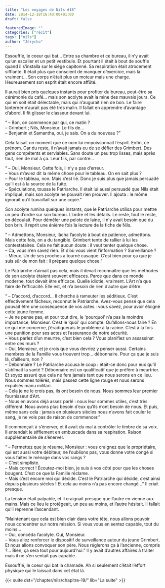```yaml
---
title: "Les voyages de Nils #18"
date: 2014-12-18T16:40:00+01:00
draft: false

featuredImage: ""
categories: ["récit"]
tags: ["nils"]
author: "Jérycho"
---
```

Essoufflé, le coeur qui bat… Entre sa chambre et ce bureau, il n’y avait qu’un escalier et un petit vestibule. Et pourtant il était à bout de souffle quand il s’installa sur le siège capitonné. Sa respiration était atrocement sifflante. Il était plus que conscient de manquer d’exercice, mais là vraiment… Son corps n’était plus un moteur mais une charge. Heureusement son esprit était encore affûté.

Il aurait bien pris quelques instants pour profiter du bureau, peut-être sa cérémonie du café… mais son acolyte avait la mine des mauvais jours. Ce qui en soit était délectable, mais qui n’augurait rien de bon. Le faire lanterner n’aurait pas été très malin. Il fallait en apprendre d’avantage d’abord. Il fit glisser le classeur devant lui.

“ – Bon, on commence par qui, ce matin ?  
– Grimbert ; Nils, Monsieur. Le fils de…  
– Benjamin et Samantha, oui, je sais. On a du nouveau ?”

Cela faisait un moment que ce nom lui empoissonnait l’esprit. Enfin, ce prénom. Car du reste, il n’avait jamais eu de se défier des Grimbert. Des gens compétents et serviables. Sans doute un peu trop lisses, mais après tout, rien de mal à ça. Leur fils, par contre…

“ – Oui, Monsieur. Cette fois, il n’y a pas d’erreur.  
– Vous m’aviez dit la même chose pour le tableau. On en sait plus ?  
– Pour le tableau, non. Mais c’est lié. Donc je suis plus que jamais persuadé qu’il est à la source de la fuite.  
– Spéculations, toussa le Patriarche. Il était lui aussi persuadé que Nils était impliqué, mais son acolyte ne pouvait rien prouver. Il ajouta : le môme ignorait qu’il travaillait sur une copie.”

Son acolyte rumina quelques instants, que le Patriarche utilisa pour mettre un peu d’ordre sur son bureau. L’ordre et les détails. Le reste, tout le reste, en découlait. Pour démêler une pelote de laine, il n’y avait besoin que du bon brin. Il reprit une énième fois la lecture de la fiche de Nils.

“ – Admettons, Monsieur, lâcha l’acolyte à bout de patience, admettons. Mais cette fois, on a du tangible. Grimbert tente de rallier à lui les contestataires. Cela ne fait aucun doute : il veut tenter quelque chose.  
– Ca, vous n’en savez rien. Et d’où vous vient l’information ? Surveillance ?  
– Mieux. Un de ses proches a tourné casaque. C’est bien pour ça que je suis sûr de mon fait : il prépare quelque chose.”

Le Patriarche n’aimait pas cela, mais il devait reconnaître que les méthodes de son acolyte étaient souvent efficaces. Parce que dans ce monde moderne, tout devait être efficace. Quelle idiotie, vraiment. L’Art n’a que faire de l’efficacité. Elle est, et n’a besoin de rien d’autre que d’être.

“ – D’accord, d’accord… Il cherche à rameuter les séditieux. C’est effectivement fâcheux, reconnut le Patriarche. Avez-vous pensé que cela pouvait être une conséquence de vos actes : vous savez, pour avoir éloigné cette jeune femme.  
– Je ne pense pas, et pour tout dire, le ‘pourquoi’ n’a pas la moindre importance, Monsieur. C’est le ‘quoi’ qui compte. Qu’allons-nous faire ? En ce qui me concerne, j’éradiquerais le problème à la racine. C’est à la fois une punition pour ses actes et l’assurance de notre sécurité.  
– Vous parlez d’un meurtre, c’est bien cela ? Vous planifiez un assassinat entre ces murs ?  
– Oui, Monsieur, et je crois que vous devriez y penser aussi. Certains membres de la Famille vous trouvent trop… débonnaire. Pour ça que je suis là, d’ailleurs, non ?  
– Débonnaire ? Le Patriarche accusa le coup : était-ce donc pour eux qu’il s’abîmait la santé ? Débonnaire est un qualificatif que je préfère à meurtrier. Et soyez assuré que cela ne fera jamais tant que nous serons en ce lieu. Nous sommes tolérés, mais passez cette ligne rouge et nous serons expulsés manu militari.  
– Cela je ne le crois pas, ils ont besoin de nous. Nous sommes leur premier fournisseur d’Art.  
– Nous en avons déjà assez parlé : nous leur sommes utiles, c’est très différent. Nous avons plus besoin d’eux qu’ils n’ont besoin de nous. Et puis, même sans cela : jamais en plusieurs siècles nous n’avons fait couler le sang, je ne vois pas de raison de commencer.”

Il commençait à s’énerver, et il avait du mal à contrôler le timbre de sa voix. Il entendait le sifflement en embuscade dans sa respiration. Raison supplémentaire de s’énerver.

“ – Permettez que je résume, Monsieur : vous craignez que le propriétaire, qui est aussi votre débiteur, ne l’oublions pas, vous donne votre congé si vous faites le ménage dans vos rangs ?  
– C’est simpliste.  
– Mais correct ! Écoutez-moi bien, je suis à vos côté pour que les choses bougent. C’est ce que la Famille réclame.  
– Mais c’est encore moi qui décide. C’est le Patriarche qui décide, c’est ainsi depuis plusieurs siècles ! Et cela au moins n’a pas encore changé…” Il criait presque.

La tension était palpable, et il craignait presque que l’autre en vienne aux mains. Mais ce lieu le protégeait, un peu au moins, et l’autre hésitait. Il fallait qu’il reprenne l’ascendant.

“Maintenant que cela est bien clair dans votre tête, nous allons pouvoir nous concentrer sur notre mission. Si vous vous en sentez capable, tout du moins…  
– Oui, concéda l’acolyte. Oui, Monsieur.  
– Vous allez renforcer le dispositif de surveillance autour du jeune Grimbert. Et nous allons convoquer son père. Nous réglerons ça à l’ancienne, compris ?… Bien, ça sera tout pour aujourd’hui.” Il y avait d’autres affaires à traiter mais il ne s’en sentait pas capable.

Essoufflé, le coeur qui bat la chamade. Ah si seulement c’était l’effort physique qui le laissait dans cet état là.

{{< suite dst="/chapter/nils/chapitre-19/" lib="La suite" >}}
